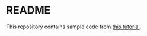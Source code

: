 # README
This repository contains sample code from [this tutorial](https://youtube.com/playlist?list=PL8WTXLSrtyWqlMcs2Gi5YLES9XGTqblV_).
